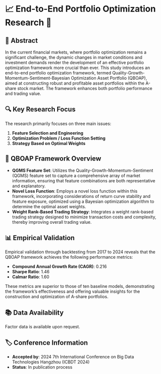 # 📈 End-to-End Portfolio Optimization Research 🚀

## 📖 Abstract
In the current financial markets, where portfolio optimization remains a significant challenge, the dynamic changes in market conditions and investment demands render the development of an effective portfolio optimization framework more crucial than ever. This study introduces an end-to-end portfolio optimization framework, termed Quality-Growth-Momentum-Sentiment-Bayesian Optimization Asset Portfolio (QBOAP), aimed at constructing robust and profitable asset portfolios within the A-share stock market. The framework enhances both portfolio performance and trading value.

## 🔍 Key Research Focus
The research primarily focuses on three main issues:
1. **Feature Selection and Engineering**
2. **Optimization Problem / Loss Function Setting**
3. **Strategy Based on Optimal Weights**

## 🌟 QBOAP Framework Overview
- **QGMS Feature Set**: Utilizes the Quality-Growth-Momentum-Sentiment (QGMS) feature set to capture a comprehensive array of market information, ensuring that feature combinations are both representative and explanatory.
- **Novel Loss Function**: Employs a novel loss function within this framework, incorporating considerations of return curve stability and feature exposure, optimized using a Bayesian optimization algorithm to determine the optimal asset weights.
- **Weight Rank-Based Trading Strategy**: Integrates a weight rank-based trading strategy designed to minimize transaction costs and complexity, thereby improving overall trading value.

## 📊 Empirical Validation
Empirical validation through backtesting from 2017 to 2024 reveals that the QBOAP framework achieves the following performance metrics:
- **Compound Annual Growth Rate (CAGR)**: 0.216
- **Sharpe Ratio**: 1.46
- **Calmar Ratio**: 1.60

These metrics are superior to those of ten baseline models, demonstrating the framework’s effectiveness and offering valuable insights for the construction and optimization of A-share portfolios.

## 📚 Data Availability
Factor data is available upon request.

## 🏷️ Conference Information
- **Accepted by**: 2024 7th International Conference on Big Data Technologies Hangzhou (ICBDT 2024)
- **Status**: In publication process

